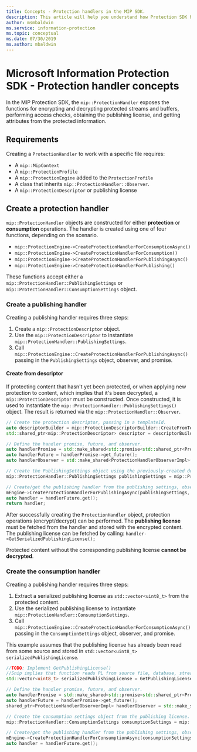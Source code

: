 ```yaml
---
title: Concepts - Protection handlers in the MIP SDK.
description: This article will help you understand how Protection SDK handlers are created and used for calling operations.
author: msmbaldwin
ms.service: information-protection
ms.topic: conceptual
ms.date: 07/30/2019
ms.author: mbaldwin
---
```

# Microsoft Information Protection SDK - Protection handler concepts

In the MIP Protection SDK, the `mip::ProtectionHandler` exposes the functions for encrypting and decrypting protected streams and buffers, performing access checks, obtaining the publishing license, and getting attributes from the protected information.

## Requirements

Creating a `ProtectionHandler` to work with a specific file requires:

- A `mip::MipContext`
- A `mip::ProtectionProfile`
- A `mip::ProtectionEngine` added to the `ProtectionProfile`
- A class that inherits `mip::ProtectionHandler::Observer`.
- A `mip::ProtectionDescriptor` or publishing license

## Create a protection handler

`mip::ProtectionHandler` objects are constructed for either **protection** or **consumption** operations. The handler is created using one of four functions, depending on the scenario.

- `mip::ProtectionEngine->CreateProtectionHandlerForConsumptionAsync()`
- `mip::ProtectionEngine->CreateProtectionHandlerForConsumption()`
- `mip::ProtectionEngine->CreateProtectionHandlerForPublishingAsync()`
- `mip::ProtectionEngine->CreateProtectionHandlerForPublishing()`

These functions accept either a `mip::ProtectionHandler::PublishingSettings` or `mip::ProtectionHandler::ConsumptionSettings` object.

### Create a publishing handler

Creating a publishing handler requires three steps:

 1) Create a `mip::ProtectionDescriptor` object.
 2) Use the `mip::ProtectionDescriptor` to instantiate `mip::ProtectionHandler::PublishingSettings`.
 3) Call `mip::ProtectionEngine::CreateProtectionHandlerForPublishingAsync()` passing in the `PublishingSettings` object, observer, and promise.

#### Create from descriptor

If protecting content that hasn't yet been protected, or when applying new protection to content, which implies that it's been decrypted, a `mip::ProtectionDescriptor` must be constructed. Once constructed, it is used to instantiate the `mip::ProtectionHandler::PublishingSettings()` object.  The result is returned via the `mip::ProtectionHandler::Observer`.

```cpp
// Create the protection descriptor, passing in a templateId. 
auto descriptorBuilder = mip::ProtectionDescriptorBuilder::CreateFromTemplate(protectionOptions.templateId);
std::shared_ptr<mip::ProtectionDescriptor> descriptor = descriptorBuilder->Build();

// Define the handler promise, future, and observer.
auto handlerPromise = std::make_shared<std::promise<std::shared_ptr<ProtectionHandler>>>();
auto handlerFuture = handlerPromise->get_future();
auto handlerObserver = std::make_shared<ProtectionHandlerObserverImpl>();

// Create the PublishingSettings object using the previously-created descriptor as input.
mip::ProtectionHandler::PublishingSettings publishingSettings = mip::ProtectionHandler::PublishingSettings(descriptor);

// Create/get the publishing handler from the publishing settings, observer, and promise.
mEngine->CreateProtectionHandlerForPublishingAsync(publishingSettings, handlerObserver, handlerPromise);
auto handler = handlerFuture.get();
return handler;
```

After successfully creating the `ProtectionHandler` object, protection operations (encrypt/decrypt) can be performed. The **publishing license** must be fetched from the handler and stored with the encrypted content. The publishing license can be fetched by calling: `handler->GetSerializedPublishingLicense();`

Protected content without the corresponding publishing license **cannot be decrypted**.

### Create the consumption handler

Creating a publishing handler requires three steps:

 1) Extract a serialized publishing license as `std::vector<uint8_t>` from the protected content.
 2) Use the serialized publishing license to instantiate `mip::ProtectionHandler::ConsumptionSettings`.
 3) Call `mip::ProtectionEngine::CreateProtectionHandlerForConsumptionAsync()` passing in the `ConsumptionSettings` object, observer, and promise.

This example assumes that the publishing license has already been read from some source and stored in `std::vector<uint8_t> serializedPublishingLicense`.

```cpp
//TODO: Implement GetPublishingLicense()
//Snip implies that function reads PL from source file, database, stream, etc.
std::vector<uint8_t> serializedPublishingLicense = GetPublishingLicense(filePath);

// Define the handler promise, future, and observer.
auto handlerPromise = std::make_shared<std::promise<std::shared_ptr<ProtectionHandler>>>();
auto handlerFuture = handlerPromise->get_future();
shared_ptr<ProtectionHandlerObserverImpl> handlerObserver = std::make_shared<ProtectionHandlerObserverImpl>();

// Create the consumption settings object from the publishing license.
mip::ProtectionHandler::ConsumptionSettings consumptionSettings = mip::ProtectionHandler::ConsumptionSettings(serializedPublishingLicense);

// Create/get the publishing handler from the publishing settings, observer, and promise.
mEngine->CreateProtectionHandlerForConsumptionAsync(consumptionSettings, handlerObserver, handlerPromise);
auto handler = handlerFuture.get();
```
